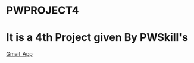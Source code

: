 # PWPROJECT4
# It is a 4th Project given By PWSkill's
[Gmail_App](https://chandrashekhar080.github.io/app_Gmail/)
